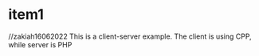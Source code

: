 # item1
//zakiah16062022
This is a client-server example.
The client is using CPP, while server is PHP
